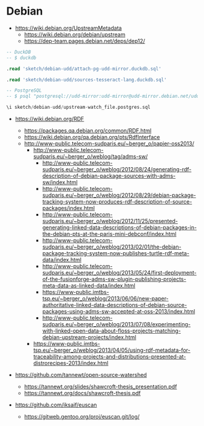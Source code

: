 # Debian

* <https://wiki.debian.org/UpstreamMetadata>
  + <https://wiki.debian.org/debian/upstream>
  + <https://dep-team.pages.debian.net/deps/dep12/>

```sql
-- DuckDB
-- $ duckdb

.read 'sketch/debian-udd/attach-pg-udd-mirror.duckdb.sql'

.read 'sketch/debian-udd/sources-tesseract-lang.duckdb.sql'

```

```sql
-- PostgreSQL
-- $ psql "postgresql://udd-mirror:udd-mirror@udd-mirror.debian.net/udd"

\i sketch/debian-udd/upstream-watch_file.postgres.sql

```

* <https://wiki.debian.org/RDF>
  + <https://packages.qa.debian.org/common/RDF.html>
  + <https://wiki.debian.org/qa.debian.org/pts/RdfInterface>
  + <http://www-public.telecom-sudparis.eu/~berger_o/papier-oss2013/>
    + <http://www-public.telecom-sudparis.eu/~berger_o/weblog/tag/adms-sw/>
      + <http://www-public.telecom-sudparis.eu/~berger_o/weblog/2012/08/24/generating-rdf-description-of-debian-package-sources-with-adms-sw/index.html>
      + <http://www-public.telecom-sudparis.eu/~berger_o/weblog/2012/08/29/debian-package-tracking-system-now-produces-rdf-description-of-source-packages/index.html>
      + <http://www-public.telecom-sudparis.eu/~berger_o/weblog/2012/11/25/presented-generating-linked-data-descriptions-of-debian-packages-in-the-debian-pts-at-the-paris-mini-debconf/index.html>
      + <http://www-public.telecom-sudparis.eu/~berger_o/weblog/2013/02/01/the-debian-package-tracking-system-now-publishes-turtle-rdf-meta-data/index.html>
      + <http://www-public.telecom-sudparis.eu/~berger_o/weblog/2013/05/24/first-deployment-of-the-fusionforge-adms-sw-plugin-publishing-projects-meta-data-as-linked-data/index.html>
      + <https://www-public.imtbs-tsp.eu/~berger_o/weblog/2013/06/06/new-paper-authoritative-linked-data-descriptions-of-debian-source-packages-using-adms-sw-accepted-at-oss-2013/index.html>
      + <http://www-public.telecom-sudparis.eu/~berger_o/weblog/2013/07/08/experimenting-with-linked-open-data-about-floss-projects-matching-debian-upstream-projects/index.html>
    + <https://www-public.imtbs-tsp.eu/~berger_o/weblog/2013/04/05/using-rdf-metadata-for-traceability-among-projects-and-distributions-presented-at-distrorecipes-2013/index.html>



* <https://github.com/tannewt/open-source-watershed>
    * <https://tannewt.org/slides/shawcroft-thesis_presentation.pdf>
    * <https://tannewt.org/docs/shawcroft-thesis.pdf>
* <https://github.com/iksaif/euscan>
    * <https://gitweb.gentoo.org/proj/euscan.git/log/>
